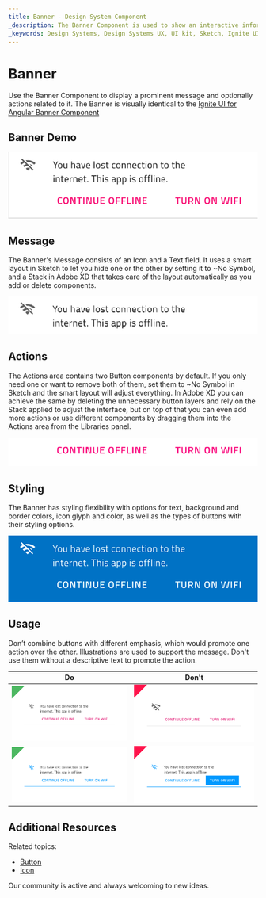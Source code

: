 ```yaml
---
title: Banner - Design System Component
_description: The Banner Component is used to show an interactive information message or notification in a prominent way. 
_keywords: Design Systems, Design Systems UX, UI kit, Sketch, Ignite UI for Angular, Sketch to Angular, Sketch to Angular, Angular, Angular Design System, Export code from Sketch, Design Kits for Angular, Sketch HTML, Sketch to HTML, Sketch UI kits
---
```


# Banner

Use the Banner Component to display a prominent message and optionally actions related to it. The Banner is visually identical to the [Ignite UI for Angular Banner Component](https://www.infragistics.com/products/ignite-ui-angular/angular/components/banner)

## Banner Demo

<img class="responsive-img" src="../images/banner_demo.png" srcset="../images/banner_demo@2x.png 2x" />

## Message

The Banner's Message consists of an Icon and a Text field. It uses a smart layout in Sketch to let you hide one or the other by setting it to ~No Symbol, and a Stack in Adobe XD that takes care of the layout automatically as you add or delete components.

<img class="responsive-img" src="../images/banner_message.png" srcset="../images/banner_message@2x.png 2x" />

## Actions

The Actions area contains two Button components by default. If you only need one or want to remove both of them, set them to ~No Symbol in Sketch and the smart layout will adjust everything. In Adobe XD you can achieve the same by deleting the unnecessary button layers and rely on the Stack applied to adjust the interface, but on top of that you can even add more actions or use different components by dragging them into the Actions area from the Libraries panel.

<img class="responsive-img" src="../images/banner_actions.png" srcset="../images/banner_actions@2x.png 2x" />

## Styling

The Banner has styling flexibility with options for text, background and border colors, icon glyph and color, as well as the types of buttons with their styling options.

<img class="responsive-img" src="../images/banner_styling.png" srcset="../images/banner_styling@2x.png 2x" />

## Usage

Don’t combine buttons with different emphasis, which would promote one action over the other. Illustrations are used to support the message. Don't use them without a descriptive text to promote the action.

| Do                                                                             | Don't                                                                              |
| ------------------------------------------------------------------------------ | ---------------------------------------------------------------------------------- |
| <img class="responsive-img" src="../images/banner_do1.png" srcset="../images/banner_do1@2x.png 2x" /> | <img class="responsive-img" src="../images/banner_dont1.png" srcset="../images/banner_dont1@2x.png 2x" /> | 
| <img class="responsive-img" src="../images/banner_do2x.png" srcset="../images/banner_do2@2x.png 2x" /> |<img class="responsive-img" src="../images/banner_dont2.png" srcset="../images/banner_dont2@2x.png 2x" /> |

## Additional Resources

Related topics:

- [Button](button.md)
- [Icon](icon.md)
  <div class="divider--half"></div>

Our community is active and always welcoming to new ideas.
